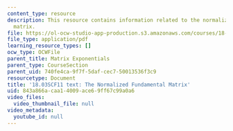```yaml
---
content_type: resource
description: This resource contains information related to the normalized fundamental
  matrix.
file: https://ol-ocw-studio-app-production.s3.amazonaws.com/courses/18-03sc-differential-equations-fall-2011/843a866acaa14009ace69ff67c99a0a6_MIT18_03SCF11_s35_6text.pdf
file_type: application/pdf
learning_resource_types: []
ocw_type: OCWFile
parent_title: Matrix Exponentials
parent_type: CourseSection
parent_uid: 740fe4ca-9f7f-5daf-cec7-50013536f3c9
resourcetype: Document
title: '18.03SCF11 text: The Normalized Fundamental Matrix'
uid: 843a866a-caa1-4009-ace6-9ff67c99a0a6
video_files:
  video_thumbnail_file: null
video_metadata:
  youtube_id: null
---
```

